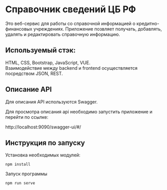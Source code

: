 # Cправочник сведений ЦБ РФ

Это веб-сервис для работы со справочной информацией о кредитно-финансовых учреждениях.
Приложение позвляет получать, добавлять, удалять и редактировать справочную информацию.

## Используемый стэк:
HTML, CSS, Bootstrap, JavaScript, VUE.    
Взаимодействие между backend и frontend осуществляется посредством JSON, REST.       

## Описание API
Для описания API используются Swagger.

Для просмотра описания api необходимо запустить приложение и перейти по ссылке:

http://localhost:9090/swagger-ui/#/

## Инструкция по запуску
Установка необходимых модулей:
```
npm install
```
Запуск программы
```
npm run serve
```


